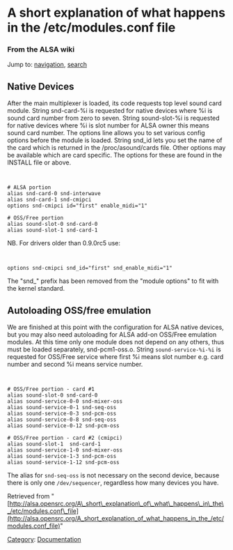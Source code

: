 A short explanation of what happens in the /etc/modules.conf file
=================================================================

### From the ALSA wiki

Jump to: [navigation](#mw-head), [search](#p-search)

Native Devices
--------------

After the main multiplexer is loaded, its code requests top level sound
card module. String snd-card-%i is requested for native devices where %i
is sound card number from zero to seven. String sound-slot-%i is
requested for native devices where %i is slot number for ALSA owner this
means sound card number. The options line allows you to set various
config options before the module is loaded. String snd\_id lets you set
the name of the card which is returned in the /proc/asound/cards file.
Other options may be available which are card specific. The options for
these are found in the INSTALL file or above.

` `

    # ALSA portion
    alias snd-card-0 snd-interwave
    alias snd-card-1 snd-cmipci
    options snd-cmipci id="first" enable_midi="1"

    # OSS/Free portion
    alias sound-slot-0 snd-card-0
    alias sound-slot-1 snd-card-1

NB. For drivers older than 0.9.0rc5 use:

` `

    options snd-cmipci snd_id="first" snd_enable_midi="1"

The "snd\_" prefix has been removed from the "module options" to fit
with the kernel standard.

Autoloading OSS/free emulation
------------------------------

We are finished at this point with the configuration for ALSA native
devices, but you may also need autoloading for ALSA add-on OSS/Free
emulation modules. At this time only one module does not depend on any
others, thus must be loaded separately, snd-pcm1-oss.o. String
`sound-service-%i-%i` is requested for OSS/Free service where first %i
means slot number e.g. card number and second %i means service number.

` `

    # OSS/Free portion - card #1
    alias sound-slot-0 snd-card-0
    alias sound-service-0-0 snd-mixer-oss
    alias sound-service-0-1 snd-seq-oss
    alias sound-service-0-3 snd-pcm-oss
    alias sound-service-0-8 snd-seq-oss
    alias sound-service-0-12 snd-pcm-oss

    # OSS/Free portion - card #2 (cmipci)
    alias sound-slot-1  snd-card-1 
    alias sound-service-1-0 snd-mixer-oss
    alias sound-service-1-3 snd-pcm-oss
    alias sound-service-1-12 snd-pcm-oss

The alias for `snd-seq-oss` is not necessary on the second device,
because there is only one `/dev/sequencer`, regardless how many devices
you have.

Retrieved from
"[http://alsa.opensrc.org/A\_short\_explanation\_of\_what\_happens\_in\_the\_/etc/modules.conf\_file](http://alsa.opensrc.org/A_short_explanation_of_what_happens_in_the_/etc/modules.conf_file)"

[Category](/Special:Categories "Special:Categories"):
[Documentation](/Category:Documentation "Category:Documentation")


